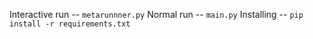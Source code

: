 Interactive run -- `metarunnner.py`
Normal run -- `main.py`
Installing -- `pip install -r requirements.txt`
